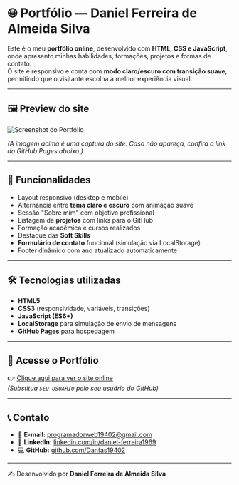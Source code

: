 # 🌐 Portfólio — Daniel Ferreira de Almeida Silva

Este é o meu **portfólio online**, desenvolvido com **HTML, CSS e JavaScript**, onde apresento minhas habilidades, formações, projetos e formas de contato.  
O site é responsivo e conta com **modo claro/escuro com transição suave**, permitindo que o visitante escolha a melhor experiência visual.  

---

## 🖼️ Preview do site
![Screenshot do Portfólio](./screenshot.png)

*(A imagem acima é uma captura do site. Caso não apareça, confira o link do GitHub Pages abaixo.)*  

---

## 🚀 Funcionalidades
- Layout responsivo (desktop e mobile)  
- Alternância entre **tema claro e escuro** com animação suave  
- Sessão "Sobre mim" com objetivo profissional  
- Listagem de **projetos** com links para o GitHub  
- Formação acadêmica e cursos realizados  
- Destaque das **Soft Skills**  
- **Formulário de contato** funcional (simulação via LocalStorage)  
- Footer dinâmico com ano atualizado automaticamente  

---

## 🛠️ Tecnologias utilizadas
- **HTML5**  
- **CSS3** (responsividade, variáveis, transições)  
- **JavaScript (ES6+)**  
- **LocalStorage** para simulação de envio de mensagens  
- **GitHub Pages** para hospedagem  

---

## 🔗 Acesse o Portfólio
👉 [Clique aqui para ver o site online](file:///C:/Users/danie/Desktop/DEVCLUB/PORTF%C3%93LIO/index.html)  
*(Substitua `SEU-USUARIO` pelo seu usuário do GitHub)*  

---

## 📞 Contato
- 📧 **E-mail:** programadorweb19402@gmail.com  
- 💼 **LinkedIn:** [linkedin.com/in/daniel-ferreira1969](https://www.linkedin.com/in/daniel-ferreira1969/)  
- 💻 **GitHub:** [github.com/Danfas19402](https://github.com/Danfas19402)  

---

✍️ Desenvolvido por **Daniel Ferreira de Almeida Silva**
